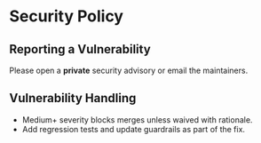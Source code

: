 # Security Policy

## Reporting a Vulnerability
Please open a **private** security advisory or email the maintainers.

## Vulnerability Handling
- Medium+ severity blocks merges unless waived with rationale.
- Add regression tests and update guardrails as part of the fix.

